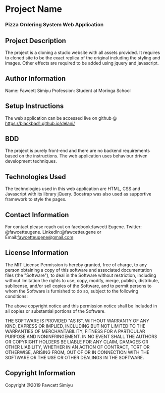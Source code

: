 # Project Name
### Pizza Ordering System Web Application
## Project Description
The project is a cloning a studio website with all assets provided. It requires to cloned site to be the exact replica of the original including the styling and images. Other effects are required to be added using jquery and javascript.
## Author Information
Name: Fawcett Simiyu
Profession: Student at Moringa School
## Setup Instructions
The web application can be accessed live on github @ https://blackbad1.github.io/delani/
## BDD
The project is purely front-end and there are no backend requirements based on the instructions.
The web application uses behaviour driven development techniques.
## Technologies Used
The technologies used in this web application are HTML, CSS and Javascript with its library jQuery. Boostrap was also used as supportive framework to style the pages.
## Contact Information
For contact please reach out on facebook:fawcett Eugene. Twitter: @fawcetteugene. LinkedIn:@fawcetteugene or Email:fawcetteugene@gmail.com
## License Information
The MIT License
Permission is hereby granted, free of charge, to any person obtaining a copy
of this software and associated documentation files (the "Software"), to deal
in the Software without restriction, including without limitation the rights
to use, copy, modify, merge, publish, distribute, sublicense, and/or sell
copies of the Software, and to permit persons to whom the Software is
furnished to do so, subject to the following conditions:

The above copyright notice and this permission notice shall be included in
all copies or substantial portions of the Software.

THE SOFTWARE IS PROVIDED "AS IS", WITHOUT WARRANTY OF ANY KIND, EXPRESS OR
IMPLIED, INCLUDING BUT NOT LIMITED TO THE WARRANTIES OF MERCHANTABILITY,
FITNESS FOR A PARTICULAR PURPOSE AND NONINFRINGEMENT. IN NO EVENT SHALL THE
AUTHORS OR COPYRIGHT HOLDERS BE LIABLE FOR ANY CLAIM, DAMAGES OR OTHER
LIABILITY, WHETHER IN AN ACTION OF CONTRACT, TORT OR OTHERWISE, ARISING FROM,
OUT OF OR IN CONNECTION WITH THE SOFTWARE OR THE USE OR OTHER DEALINGS IN
THE SOFTWARE.

## Copyright Information
Copyright @2019 Fawcett Simiyu
